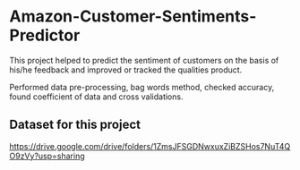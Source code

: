 # Amazon-Customer-Sentiments-Predictor

This project helped to predict the sentiment of customers on the basis of his/he feedback and improved or tracked the qualities product.

Performed data pre-processing, bag words method, checked accuracy, found coefficient of data and cross validations.

## Dataset for this project

https://drive.google.com/drive/folders/1ZmsJFSGDNwxuxZiBZSHos7NuT4QO9zVy?usp=sharing
